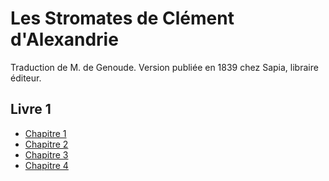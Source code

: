 # Les Stromates de Clément d'Alexandrie

Traduction de M. de Genoude. Version publiée en 1839 chez Sapia, libraire éditeur.

## Livre 1

* [Chapitre 1](livre1/chapitre01.md)
* [Chapitre 2](livre1/chapitre02.md)
* [Chapitre 3](livre1/chapitre03.md)
* [Chapitre 4](livre1/chapitre04.md)


